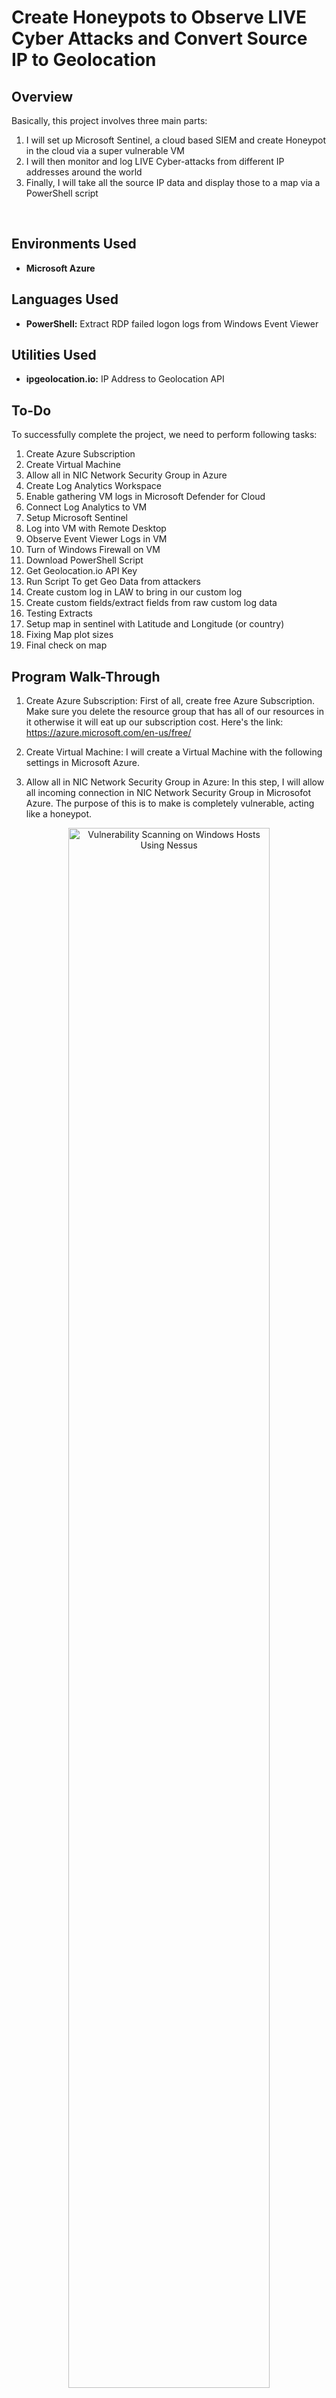 <h1>Create Honeypots to Observe LIVE Cyber Attacks and Convert Source IP to Geolocation</h1>


<h2>Overview</h2>
Basically, this project involves three main parts:

1.	I will set up Microsoft Sentinel, a cloud based SIEM and create Honeypot in the cloud via a super vulnerable VM
2.	I will then monitor and log LIVE Cyber-attacks from different IP addresses around the world
3.	Finally, I will take all the source IP data and display those to a map via a PowerShell script
<br />

<h2>Environments Used </h2>

- <b>Microsoft Azure</b>
<h2>Languages Used</h2>

- <b>PowerShell:</b> Extract RDP failed logon logs from Windows Event Viewer 

<h2>Utilities Used</h2>

- <b>ipgeolocation.io:</b> IP Address to Geolocation API

<h2>To-Do</h2>

To successfully complete the project, we need to perform following tasks:

1.	Create Azure Subscription
2.	Create Virtual Machine
3.	Allow all in NIC Network Security Group in Azure
4.	Create Log Analytics Workspace
5.	Enable gathering VM logs in Microsoft Defender for Cloud
6.	Connect Log Analytics to VM
7.	Setup Microsoft Sentinel
8.	Log into VM with Remote Desktop
9.	Observe Event Viewer Logs in VM
10.	Turn of Windows Firewall on VM
11.	Download PowerShell Script
12.	Get Geolocation.io API Key
13.	Run Script To get Geo Data from attackers
14.	Create custom log in LAW to bring in our custom log
15.	Create custom fields/extract fields from raw custom log data
16.	Testing Extracts
17.	Setup map in sentinel with Latitude and Longitude (or country)
18.	Fixing Map plot sizes
19.	Final check on map




<h2>Program Walk-Through</h2>

1.	Create Azure Subscription: First of all, create free Azure Subscription. Make sure you delete the resource group that has all of our resources in it otherwise it will eat up our subscription cost. Here's the link: https://azure.microsoft.com/en-us/free/
   
2.	Create Virtual Machine: I will create a Virtual Machine with the following settings in Microsoft Azure.

3.	Allow all in NIC Network Security Group in Azure: In this step, I will allow all incoming connection in NIC Network Security Group in Microsofot Azure. The purpose of this is to make is completely vulnerable, acting like a honeypot.

<p align="center">
<img src="https://i.ibb.co/TBD7zNt/1.jpg" height="80%" width="80%" alt="Vulnerability Scanning on Windows Hosts Using Nessus"/>
<br />
<br />

4.	Create Log Analytics Workspace: Now I will create a Log Analytics Workspace. The purpose of this is to ingest logs from the virtual machine to Log Analytics Workspace. I will then create custom log that contains geographic information.

<p align="center">
<img src="https://i.ibb.co/zmdqtbL/2.jpg" height="80%" width="80%" alt="Create Honeypots to Observe LIVE Cyber Attacks and Convert Source IP to Geolocation"/>
<br />
<br />

5.	Enable gathering VM logs in Microsoft Defender for Cloud: Next i will go to "Defender Plans" and "Data Collection" in Microsoft Defender for Cloud and do the following:

<p align="center">
<img src="https://i.ibb.co/wK7hbPg/3.jpg" height="80%" width="80%" alt="Create Honeypots to Observe LIVE Cyber Attacks and Convert Source IP to Geolocation"/>
<br />
<br />

<p align="center">
<img src="https://i.ibb.co/XY9Ktrv/4.jpg" height="80%" width="80%" alt="Create Honeypots to Observe LIVE Cyber Attacks and Convert Source IP to Geolocation"/>
<br />
<br />

6.	Connect Log Analytics to VM: Then connect Log Analytics to Virtual Machine which I created earlier.

<p align="center">
<img src="https://i.ibb.co/SyMr0pW/6.jpg" height="80%" width="80%" alt="Create Honeypots to Observe LIVE Cyber Attacks and Convert Source IP to Geolocation"/>
<br />
<br />

7.	Setup Microsoft Sentinel

<p align="center">
<img src="https://i.ibb.co/9T6XyDT/5.jpg" height="80%" width="80%" alt="Create Honeypots to Observe LIVE Cyber Attacks and Convert Source IP to Geolocation"/>
<br />
<br />

8.	Log into VM with Remote Desktop

<p align="center">
<img src="https://i.ibb.co/rfzqnyJ/7.jpg" height="80%" width="80%" alt="Create Honeypots to Observe LIVE Cyber Attacks and Convert Source IP to Geolocation"/>
<br />
<br />

9.	Observe Event Viewer Logs in VM

<p align="center">
<img src="https://i.ibb.co/K2JrGYw/9.jpg" height="80%" width="80%" alt="Create Honeypots to Observe LIVE Cyber Attacks and Convert Source IP to Geolocation"/>
<br />
<br />

10.	Turn off Windows Firewall on VM: Then I turned off Windows Firewall in the Virtual Machine.

11.	Download PowerShell Script: 

